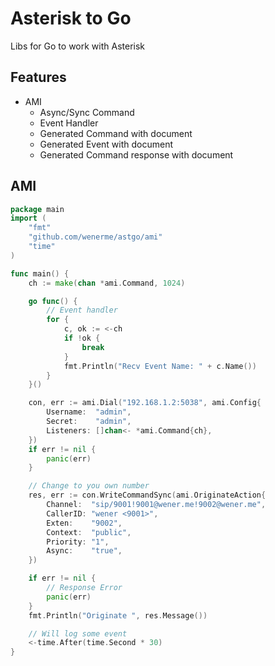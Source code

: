 # Asterisk to Go

Libs for Go to work with Asterisk 

## Features
* AMI
    * Async/Sync Command
    * Event Handler
    * Generated Command with document
    * Generated Event with document
    * Generated Command response with document

## AMI

```go
package main
import (
	"fmt"
	"github.com/wenerme/astgo/ami"
	"time"
)

func main() {
	ch := make(chan *ami.Command, 1024)

	go func() {
		// Event handler
		for {
			c, ok := <-ch
			if !ok {
				break
			}
			fmt.Println("Recv Event Name: " + c.Name())
		}
	}()

	con, err := ami.Dial("192.168.1.2:5038", ami.Config{
		Username:  "admin",
		Secret:    "admin",
		Listeners: []chan<- *ami.Command{ch},
	})
	if err != nil {
		panic(err)
	}

	// Change to you own number
	res, err := con.WriteCommandSync(ami.OriginateAction{
		Channel:  "sip/9001!9001@wener.me!9002@wener.me",
		CallerID: "wener <9001>",
		Exten:    "9002",
		Context:  "public",
		Priority: "1",
		Async:    "true",
	})

	if err != nil {
		// Response Error
		panic(err)
	}
	fmt.Println("Originate ", res.Message())

	// Will log some event
	<-time.After(time.Second * 30)
}
```
